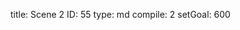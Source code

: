 title:          Scene 2
ID:             55
type:           md
compile:        2
setGoal:        600



